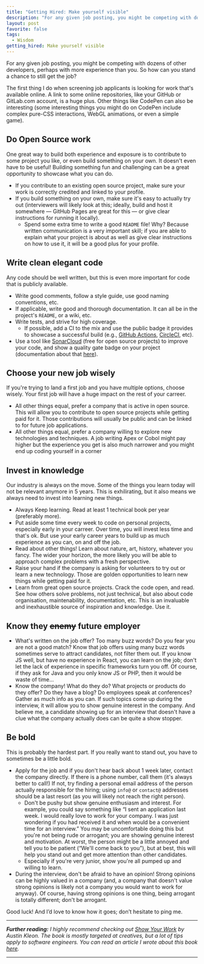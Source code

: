 ```yaml
---
title: "Getting Hired: Make yourself visible"
description: "For any given job posting, you might be competing with dozens of other developers, perhaps with more experience than you. So how can you stand a chance to still get the job?"
layout: post
favorite: false
tags:
  - Wisdom
getting_hired: Make yourself visible
---
```


For any given job posting, you might be competing with dozens of other developers, perhaps with more experience than you. So how can you stand a chance to still get the job?

The first thing I do when screening job applicants is looking for work that's available online. A link to some online repositories, like your GitHub or GitLab.com account, is a huge plus. Other things like CodePen can also be interesting (some interesting things you might do on CodePen include complex pure-CSS interactions, WebGL animations, or even a simple game).

## Do Open Source work
One great way to build both experience and exposure is to contribute to some project you like, or even build something on your own. It doesn't even have to be useful! Building something fun and challenging can be a great opportunity to showcase what you can do.

* If you contribute to an existing open source project, make sure your work is correctly credited and linked to your profile.
* If you build something on your own, make sure it's easy to actually try out (interviewers will likely look at this; ideally, build and host it somewhere &mdash; GitHub Pages are great for this &mdash; or give clear instructions for running it locally).
  * Spend some extra time to write a good `README` file! Why? Because written communication is a very important skill; if you are able to explain what your project is about as well as give clear instructions on how to use it, it will be a good plus for your profile.

## Write clean elegant code
Any code should be well written, but this is even more important for code that is publicly available.

* Write good comments, follow a style guide, use good naming conventions, etc.
* If applicable, write good and thorough documentation. It can all be in the project's `README`, or a wiki, etc.
* Write tests, and strive for high coverage.
  * If possible, add a CI to the mix and use the public badge it provides to showcase a successful build (e.g., [GitHub Actions](https://docs.github.com/en/actions/monitoring-and-troubleshooting-workflows/monitoring-workflows/adding-a-workflow-status-badge), [CircleCI](https://circleci.com/docs/status-badges/), etc).
* Use a tool like [SonarCloud](https://sonarcloud.io/) (free for open source projects) to improve your code, and show a quality gate badge on your project (documentation about that [here](https://docs.sonarsource.com/sonarcloud/managing-your-projects/managing-your-project-as-developer/#using-project-badge)).

## Choose your new job wisely
If you're trying to land a first job and you have multiple options, choose wisely. Your first job will have a huge impact on the rest of your carreer.

* All other things equal, prefer a company that is active in open source. This will allow you to contribute to open source projects while getting paid for it. Those contributions will usually be public and can be linked to for future job applications.
* All other things equal, prefer a company willing to explore new technologies and techniques. A job writing Apex or Cobol might pay higher but the experience you get is also much narrower and you might end up coding yourself in a corner

## Invest in knowledge
Our industry is always on the move. Some of the things you learn today will not be relevant anymore in 5 years. This is exhilirating, but it also means we always need to invest into learning new things.

* Always Keep learning. Read at least 1 technical book per year (preferably more). 
* Put aside some time every week to code on personal projects, especially early in your carreer. Over time, you will invest less time and that's ok. But use your early career years to build up as much experience as you can, on and off the job.
* Read about other things! Learn about nature, art, history, whatever you fancy. The wider your horizon, the more likely you will be able to approach complex problems with a fresh perspective.
* Raise your hand if the company is asking for volunteers to try out or learn a new technology. Those are golden opportunities to learn new things while getting paid for it.
* Learn from great open source projects. Crack the code open, and read. See how others solve problems, not just technical, but also about code organisation, maintenability, documentation, etc. This is an invaluable and inexhaustible source of inspiration and knowledge. Use it.

## Know they <del>enemy</del> future employer

* What's written on the job offer? Too many buzz words? Do you fear you are not a good match? Know that job offers using many buzz words sometimes serve to attract candidates, not filter them out. If you know JS well, but have no experience in React, you can learn on the job; don't let the lack of experience in specific frameworks turn you off. Of course, if they ask for Java and you only know JS or PHP, then it would be waste of time…
* Know the company! What do they do? What projects or products do they offer? Do they have a blog? Do employees speak at conferences? Gather as much info as you can. If such topics come up during the interview, it will allow you to show genuine interest in the company. And believe me, a candidate showing up for an interview that doesn't have a clue what the company actually does can be quite a show stopper.

## Be bold
This is probably the hardest part. If you really want to stand out, you have to sometimes be a little bold.

* Apply for the job and if you don't hear back about 1 week later, contact the company directly. If there is a phone number, call them (it's always better to call!) If not, try finding a personal email address of the person actually responsible for the hiring; using `info@` or `contact@` addresses should be a last resort (as you will likely not reach the right person).
  * Don't be pushy but show genuine enthusiasm and interest. For example, you could say something like &ldquo;I sent an application last week. I would really love to work for your company. I was just wondering if you had received it and when would be a convenient time for an interview.&rdquo;
  You may be uncomfortable doing this but you're not being rude or arrogant; you are showing genuine interest and motivation. At worst, the person might be a little annoyed and tell you to be patient (&ldquo;We'll come back to you&rdquo;), but at best, this will help you stand out and get more attention than other candidates.
  * Especially if you're very junior, show you're all pumped up and willing to learn.
* During the interview, don't be afraid to have an opinion! Strong opinions can be highly valued in a company (and, a company that doesn't value strong opinions is likely not a company you would want to work for anyway). Of course, having strong opinions is one thing, being arrogant is totally different; don't be arrogant.

Good luck! And I’d love to know how it goes; don’t hesitate to ping me.

---

***Further reading:** I highly recommend checking out [Show Your Work](https://austinkleon.com/show-your-work/) by Austin Kleon. The book is mostly targeted at creatives, but a lot of tips apply to software engineers. You can read an article I wrote about this book [here](/lore/2018/01/15/book-review-show-your-work/).*

---
